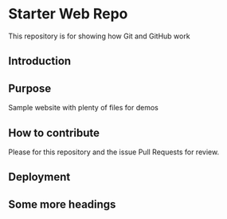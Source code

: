 # Starter Web Repo

This repository is for showing how Git and GitHub work

## Introduction

## Purpose

Sample website with plenty of files for demos

## How to contribute

Please for this repository and the issue Pull Requests for review.  

## Deployment

## Some more headings

